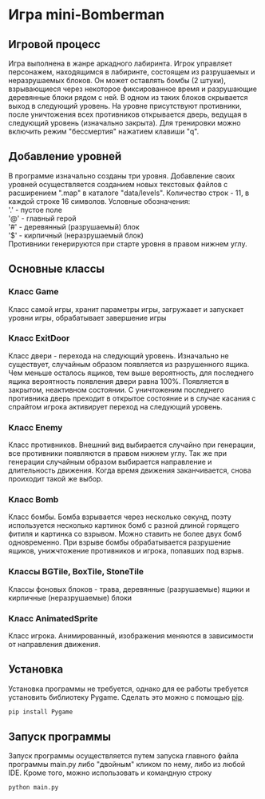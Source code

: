 # Игра mini-Bomberman
## Игровой процесс
Игра выполнена в жанре аркадного лабиринта. 
Игрок управляет персонажем, находящимся в лабиринте, 
состоящем из разрушаемых и неразрушаемых блоков. 
Он может оставлять бомбы (2 штуки), взрывающиеся через некоторое фиксированное время
и разрушающие деревянные блоки рядом с ней. 
В одном из таких блоков скрывается выход в следующий уровень.
На уровне присутствуют противники, после уничтожения всех противников открывается дверь,
ведущая в следующий уровень (изначально закрыта).
Для тренировки можно включить режим "бессмертия" нажатием клавиши "q".

## Добавление уровней
В программе изначально созданы три уровня. Добавление своих уровней осуществляется
созданием новых текстовых файлов с расширением ".map" в каталоге "data/levels".
Количество строк  - 11, в каждой строке 16 символов.
Условные обозначения:<br>
'.' - пустое поле <br>
'@' - главный герой <br>
'#' - деревянный (разрушаемый) блок <br>
'$' - кирпичный (неразрушаемый блок) <br>
Противники генерируются при старте уровня в правом нижнем углу.

## Основные классы
### Класс Game
Класс самой игры, хранит параметры игры, загружаает и запускает уровни игры, обрабатывает завершение игры
### Класс ExitDoor
Класс двери - перехода на следующий уровень.
Изначально не существует, случайным образом появляется из разрушенного ящика.
Чем меньше осталось ящиков, тем выше вероятность, для последнего ящика вероятность появления 
двери равна 100%. Появляется в закрытом, неактивном состоянии. С уничтоженим последнего противника 
дверь преходит в открытое состояние и в случае касания с спрайтом игрока 
активирует переход на следующий уровень.
### Класс Enemy
Класс противников. Внешний вид выбирается случайно при генерации, все противники появляются
в правом нижнем углу. Так же при генерации случайным образом выбирается направление 
и длительность движения. Когда время движения заканчивается, снова проиходит такой же выбор.
### Класс Bomb
Класс бомбы. Бомба взрывается через несколько секунд, поэту используется несколько картинок 
бомб с разной длиной горящего фитиля и картинка со взрывом. 
Можно ставить не более двух бомб одновременно. При взрыве бомбы обрабатывается разрушение ящиков,
унижчтожение противников и игрока, попавших под взрыв.
### Классы BGTile, BoxTile, StoneTile
Классы фоновых блоков - трава, деревянные (разрушаемые) ящики и кирпичные (неразрушаемые) блоки
### Класс AnimatedSprite
Класс игрока. Анимированный, изображения меняются в зависимости от направления движения. 


## Установка
Установка программы не требуется, однако для ее работы требуется установить библиотеку Pygame.
Сделать это можно с помощью [pip](https://pip.pypa.io/en/stable/).

```bash
pip install Pygame
```
## Запуск программы 
Запуск программы осуществляется путем запуска главного файла программы main.py либо "двойным" кликом по нему, либо из любой IDE. Кроме того, можно использовать и командную строку

```bash
python main.py
```

